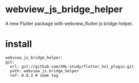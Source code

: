# webview_js_bridge_helper

A new Flutter package with webview_flutter js bridge helper.

# install 
    webview_js_bridge_helper:
    git:
      url: git://github.com/XHL-study/flutter_hxl_plugin.git
      path: webview_js_bridge_helper
      ref: 0.0.3 # some tag
